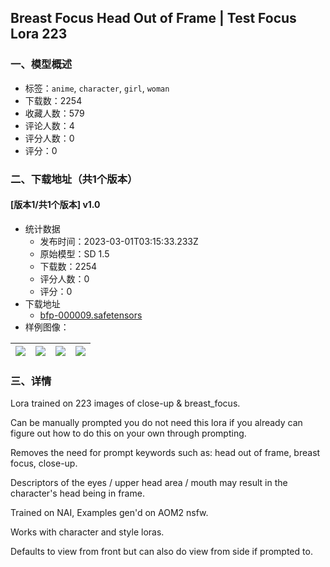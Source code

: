 ## Breast Focus Head Out of Frame | Test Focus Lora 223
### 一、模型概述

- 标签：`anime`, `character`, `girl`, `woman`
- 下载数：2254
- 收藏人数：579
- 评论人数：4
- 评分人数：0
- 评分：0

### 二、下载地址（共1个版本）

#### [版本1/共1个版本] v1.0

- 统计数据
  - 发布时间：2023-03-01T03:15:33.233Z
  - 原始模型：SD 1.5
  - 下载数：2254
  - 评分人数：0
  - 评分：0
- 下载地址
  - [bfp-000009.safetensors](https://civitai.com/api/download/models/16918)
- 样例图像：

| <img src="https://image.civitai.com/xG1nkqKTMzGDvpLrqFT7WA/de203f4d-376b-4890-e629-123f7c97a900/width=450/171091.jpeg" /> | <img src="https://image.civitai.com/xG1nkqKTMzGDvpLrqFT7WA/1defe7a1-bb7c-463d-bb38-e5b3ceff3700/width=450/171100.jpeg" /> | <img src="https://image.civitai.com/xG1nkqKTMzGDvpLrqFT7WA/4651a570-dc53-4a18-86e6-f599ee765600/width=450/171099.jpeg" /> | <img src="https://image.civitai.com/xG1nkqKTMzGDvpLrqFT7WA/ff2646ad-eecb-4017-d490-b08578182900/width=450/171098.jpeg" /> |
| ---- | ---- | ---- | ---- |


### 三、详情
<p>Lora trained on 223 images of close-up &amp; breast_focus.</p><p>Can be manually prompted you do not need this lora if you already can figure out how to do this on your own through prompting.</p><p>Removes the need for prompt keywords such as: head out of frame, breast focus, close-up.</p><p>Descriptors of the eyes / upper head area / mouth may result in the character's head being in frame.</p><p>Trained on NAI, Examples gen'd on AOM2 nsfw.</p><p>Works with character and style loras.</p><p>Defaults to view from front but can also do view from side if prompted to.</p>